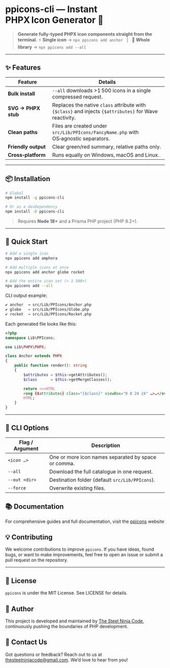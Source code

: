 # **ppicons-cli** — Instant PHPX Icon Generator 🚀

> **Generate fully‑typed PHPX icon components straight from the terminal.**
> ⚡ **Single icon** → `npx ppicons add anchor`   |   🌌 **Whole library** → `npx ppicons add --all`

---

## ✨ Features

| Feature             | Details                                                                                                |
| ------------------- | ------------------------------------------------------------------------------------------------------ |
| **Bulk install**    | `--all` downloads >1 500 icons in a single compressed request.                                         |
| **SVG → PHPX stub** | Replaces the native `class` attribute with `{$class}` and injects `{$attributes}` for Wave reactivity. |
| **Clean paths**     | Files are created under `src/Lib/PPIcons/FancyName.php` with OS‑agnostic separators.                   |
| **Friendly output** | Clear green/red summary, relative paths only.                                                          |
| **Cross‑platform**  | Runs equally on Windows, macOS and Linux.                                                              |

---

## 📦 Installation

```bash
# Global
npm install -g ppicons-cli

# Or as a devDependency
npm install -D ppicons-cli
```

> Requires **Node 18+** and a Prisma PHP project (PHP 8.2+).

---

## 🚀 Quick Start

```bash
# Add a single icon
npx ppicons add amphora

# Add multiple icons at once
npx ppicons add anchor globe rocket

# Add the entire icon set (≈ 1 500+)
npx ppicons add --all
```

CLI output example:

```bash
✔ anchor  → src/Lib/PPIcons/Anchor.php
✔ globe   → src/Lib/PPIcons/Globe.php
✔ rocket  → src/Lib/PPIcons/Rocket.php
```

Each generated file looks like this:

```php
<?php
namespace Lib\PPIcons;

use Lib\PHPX\PHPX;

class Anchor extends PHPX
{
    public function render(): string
    {
        $attributes = $this->getAttributes();
        $class      = $this->getMergeClasses();

        return <<<HTML
        <svg {$attributes} class="{$class}" viewBox="0 0 24 24" …>…</svg>
        HTML;
    }
}
```

---

## 🔧 CLI Options

| Flag / Argument | Description                                         |
| --------------- | --------------------------------------------------- |
| `<icon …>`      | One or more icon names separated by space or comma. |
| `--all`         | Download the full catalogue in one request.         |
| `--out <dir>`   | Destination folder (default `src/Lib/PPIcons`).     |
| `--force`       | Overwrite existing files.                           |

## 📚 Documentation

For comprehensive guides and full documentation, visit the [ppicons](https://ppicons.tsnc.tech/) website

## 💡 Contributing

We welcome contributions to improve `ppicons`. If you have ideas, found bugs, or want to make improvements, feel free to open an issue or submit a pull request on the repository.

---

## 📄 License

`ppicons` is under the MIT License. See LICENSE for details.

## 👤 Author

This project is developed and maintained by [The Steel Ninja Code](https://thesteelninjacode.com/), continuously pushing the boundaries of PHP development.

## 📧 Contact Us

Got questions or feedback? Reach out to us at [thesteelninjacode@gmail.com](mailto:thesteelninjacode@gmail.com). We’d love to hear from you!
